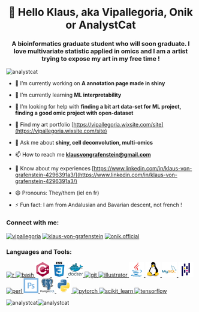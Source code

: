 <h1 align="center"> 👋 Hello Klaus, aka Vipallegoria, Onik or AnalystCat</h1>
<h3 align="center">A bioinformatics graduate student who will soon graduate. I love multivariate statistic applied in omics and I am a artist trying to expose my art in my free time !</h3>

<p align="left"> <img src="https://komarev.com/ghpvc/?username=analystcat&label=Profile%20views&color=0e75b6&style=flat" alt="analystcat" /> </p>


- 🔭 I’m currently working on **A annotation page made in shiny**

- 🌱 I’m currently learning **ML interpretability**

- 🤝 I’m looking for help with **finding a bit art data-set for ML project, finding a good omic project with open-dataset**

- 🎨 Find my art portfolio [https://vipallegoria.wixsite.com/site](https://vipallegoria.wixsite.com/site)

- 💬 Ask me about **shiny, cell deconvolution, multi-omics**

- 📫 How to reach me **klausvongrafenstein@gmail.com**

- 📄 Know about my experiences [https://www.linkedin.com/in/klaus-von-grafenstein-4296391a3/](https://www.linkedin.com/in/klaus-von-grafenstein-4296391a3/)
- 😄 Pronouns: They/them (iel en fr)
- ⚡ Fun fact: I am from Andalusian and Bavarian descent, not french ! 

<h3 align="left">Connect with me:</h3>
<p align="left">
<a href="https://twitter.com/vipallegoria" target="blank"><img align="center" src="https://raw.githubusercontent.com/rahuldkjain/github-profile-readme-generator/master/src/images/icons/Social/twitter.svg" alt="vipallegoria" height="30" width="40" /></a>
<a href="https://linkedin.com/in/klaus-von-grafenstein" target="blank"><img align="center" src="https://raw.githubusercontent.com/rahuldkjain/github-profile-readme-generator/master/src/images/icons/Social/linked-in-alt.svg" alt="klaus-von-grafenstein" height="30" width="40" /></a>
<a href="https://instagram.com/onik.official" target="blank"><img align="center" src="https://raw.githubusercontent.com/rahuldkjain/github-profile-readme-generator/master/src/images/icons/Social/instagram.svg" alt="onik.official" height="30" width="40" /></a>
</p>

<h3 align="left">Languages and Tools:</h3>
<p align="left"> <a href="https://www.r-project.org" target="_blank" rel="noreferrer"> <img src="https://www.r-project.org/Rlogo.png" alt="r" width="40" height="40"/>  <a href="https://www.gnu.org/software/bash/" target="_blank" rel="noreferrer"> <img src="https://www.vectorlogo.zone/logos/gnu_bash/gnu_bash-icon.svg" alt="bash" width="40" height="40"/> </a> <a href="https://www.w3schools.com/cpp/" target="_blank" rel="noreferrer"> <img src="https://raw.githubusercontent.com/devicons/devicon/master/icons/cplusplus/cplusplus-original.svg" alt="cplusplus" width="40" height="40"/> </a> <a href="https://www.w3schools.com/css/" target="_blank" rel="noreferrer">  <img src="https://raw.githubusercontent.com/devicons/devicon/master/icons/css3/css3-original-wordmark.svg" alt="css3" width="40" height="40"/> </a> <a href="https://www.docker.com/" target="_blank" rel="noreferrer"> <img src="https://raw.githubusercontent.com/devicons/devicon/master/icons/docker/docker-original-wordmark.svg" alt="docker" width="40" height="40"/> </a> <a href="https://git-scm.com/" target="_blank" rel="noreferrer"> <img src="https://www.vectorlogo.zone/logos/git-scm/git-scm-icon.svg" alt="git" width="40" height="40"/> </a> <a href="https://www.adobe.com/in/products/illustrator.html" target="_blank" rel="noreferrer"> <img src="https://www.vectorlogo.zone/logos/adobe_illustrator/adobe_illustrator-icon.svg" alt="illustrator" width="40" height="40"/> </a> <a href="https://www.java.com" target="_blank" rel="noreferrer"> <img src="https://raw.githubusercontent.com/devicons/devicon/master/icons/java/java-original.svg" alt="java" width="40" height="40"/> </a> <a href="https://www.linux.org/" target="_blank" rel="noreferrer"> <img src="https://raw.githubusercontent.com/devicons/devicon/master/icons/linux/linux-original.svg" alt="linux" width="40" height="40"/> </a> <a href="https://www.mysql.com/" target="_blank" rel="noreferrer"> <img src="https://raw.githubusercontent.com/devicons/devicon/master/icons/mysql/mysql-original-wordmark.svg" alt="mysql" width="40" height="40"/> </a> <a href="https://pandas.pydata.org/" target="_blank" rel="noreferrer"> <img src="https://raw.githubusercontent.com/devicons/devicon/2ae2a900d2f041da66e950e4d48052658d850630/icons/pandas/pandas-original.svg" alt="pandas" width="40" height="40"/> </a> <a href="https://www.perl.org/" target="_blank" rel="noreferrer"> <img src="https://api.iconify.design/logos-perl.svg" alt="perl" width="40" height="40"/> </a> <a href="https://www.photoshop.com/en" target="_blank" rel="noreferrer"> <img src="https://raw.githubusercontent.com/devicons/devicon/master/icons/photoshop/photoshop-line.svg" alt="photoshop" width="40" height="40"/> </a> <a href="https://www.postgresql.org" target="_blank" rel="noreferrer"> <img src="https://raw.githubusercontent.com/devicons/devicon/master/icons/postgresql/postgresql-original-wordmark.svg" alt="postgresql" width="40" height="40"/> </a> <a href="https://www.python.org" target="_blank" rel="noreferrer"> <img src="https://raw.githubusercontent.com/devicons/devicon/master/icons/python/python-original.svg" alt="python" width="40" height="40"/> </a> <a href="https://pytorch.org/" target="_blank" rel="noreferrer"> <img src="https://www.vectorlogo.zone/logos/pytorch/pytorch-icon.svg" alt="pytorch" width="40" height="40"/> </a> <a href="https://scikit-learn.org/" target="_blank" rel="noreferrer"> <img src="https://upload.wikimedia.org/wikipedia/commons/0/05/Scikit_learn_logo_small.svg" alt="scikit_learn" width="40" height="40"/> </a> <a href="https://www.tensorflow.org" target="_blank" rel="noreferrer"> <img src="https://www.vectorlogo.zone/logos/tensorflow/tensorflow-icon.svg" alt="tensorflow" width="40" height="40"/> </a> </p>
<div style="display: flex; flex-direction: row;">
<img class="img" src="https://github-readme-stats.vercel.app/api/top-langs?username=analystcat&show_icons=true&theme=dark&locale=en&layout=compact&langs_count=10" alt="analystcat" />

<img class="img" src="https://github-readme-stats.vercel.app/api?username=analystcat&show_icons=true&theme=dark&locale=en&count_private=true" alt="analystcat" />
</div>
